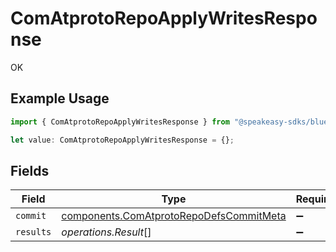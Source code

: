 # ComAtprotoRepoApplyWritesResponse

OK

## Example Usage

```typescript
import { ComAtprotoRepoApplyWritesResponse } from "@speakeasy-sdks/bluesky/models/operations";

let value: ComAtprotoRepoApplyWritesResponse = {};
```

## Fields

| Field                                                                                              | Type                                                                                               | Required                                                                                           | Description                                                                                        |
| -------------------------------------------------------------------------------------------------- | -------------------------------------------------------------------------------------------------- | -------------------------------------------------------------------------------------------------- | -------------------------------------------------------------------------------------------------- |
| `commit`                                                                                           | [components.ComAtprotoRepoDefsCommitMeta](../../models/components/comatprotorepodefscommitmeta.md) | :heavy_minus_sign:                                                                                 | N/A                                                                                                |
| `results`                                                                                          | *operations.Result*[]                                                                              | :heavy_minus_sign:                                                                                 | N/A                                                                                                |